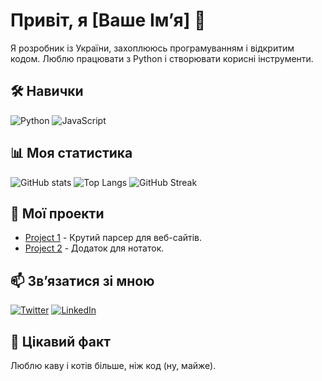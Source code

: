 # Привіт, я [Ваше Ім’я] 👋
Я розробник із України, захоплююсь програмуванням і відкритим кодом. Люблю працювати з Python і створювати корисні інструменти.

## 🛠 Навички
![Python](https://img.shields.io/badge/-Python-3776AB?style=flat-square&logo=python&logoColor=white)
![JavaScript](https://img.shields.io/badge/-JavaScript-F7DF1E?style=flat-square&logo=javascript&logoColor=black)

## 📊 Моя статистика
![GitHub stats](https://github-readme-stats.vercel.app/api?username=yourusername&show_icons=true&theme=radical)
![Top Langs](https://github-readme-stats.vercel.app/api/top-langs/?username=yourusername&layout=compact&theme=radical)
![GitHub Streak](https://github-readme-streak-stats.herokuapp.com/?user=yourusername&theme=radical)

## 🌟 Мої проекти
- [Project 1](https://github.com/yourusername/project1) - Крутий парсер для веб-сайтів.
- [Project 2](https://github.com/yourusername/project2) - Додаток для нотаток.

## 📫 Зв’язатися зі мною
[![Twitter](https://img.shields.io/badge/-Twitter-1DA1F2?style=flat-square&logo=twitter&logoColor=white)](https://twitter.com/yourusername)
[![LinkedIn](https://img.shields.io/badge/-LinkedIn-0077B5?style=flat-square&logo=linkedin&logoColor=white)](https://linkedin.com/in/yourusername)

## 🎉 Цікавий факт
Люблю каву і котів більше, ніж код (ну, майже).
